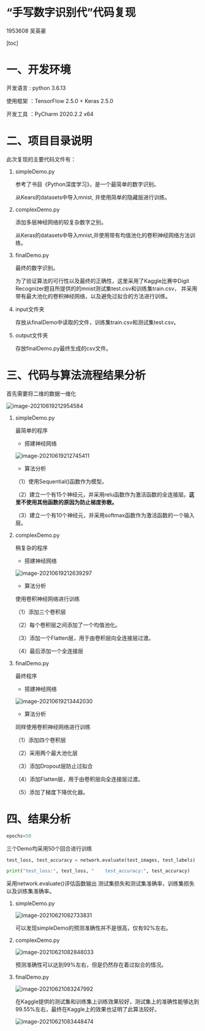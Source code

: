 # “手写数字识别代”代码复现
1953608 吴英豪

[toc]

#  一、开发环境

开发语言 :  python 3.6.13

使用框架 ：TensorFlow 2.5.0  + Keras 2.5.0

开发工具 ：PyCharm 2020.2.2 x64

#  二、项目目录说明

此次复现的主要代码文件有：

1. simpleDemo.py

   参考了书目《Python深度学习》，是一个最简单的数字识别。

   从Kears的datasets中导入mnist, 并使用简单的隐藏层进行训练。

2. complexDemo.py

   添加多层神经网络的较复杂数字之别。

   从Keras的datasets中导入mnist,并使用带有均值池化的卷积神经网络方法训练。

3. finalDemo.py

   最终的数字识别。

   为了验证算法的可行性以及最终的正确性，这里采用了Kaggle比赛中Digit Recognizer题目所提供的的mnist测试集test.csv和训练集train.csv， 并采用带有最大池化的卷积神经网络，以及避免过拟合的方法进行训练。

4. input文件夹

   存放从finalDemo中读取的文件，训练集train.csv和测试集test.csv。

5. output文件夹

   存放finalDemo.py最终生成的csv文件。

# 三、代码与算法流程结果分析

首先需要将二维的数据一维化

![image-20210619212954584](C:\Users\吴英豪\AppData\Roaming\Typora\typora-user-images\image-20210619212954584.png)

1. simpleDemo.py      

   最简单的程序

   - 搭建神经网络

   ![image-20210619212745411](C:\Users\吴英豪\AppData\Roaming\Typora\typora-user-images\image-20210619212745411.png)

   - 算法分析

   （1）使用Sequential()函数作为模型。

   （2）建立一个有15个神经元，并采用relu函数作为激活函数的全连接层。**这里不使用其他函数的原因为防止梯度弥散。**

   （3）建立一个有10个神经元，并采用softmax函数作为激活函数的一个输入层。

2. complexDemo.py

   稍复杂的程序

   - 搭建神经网络

   ![image-20210619212639297](C:\Users\吴英豪\AppData\Roaming\Typora\typora-user-images\image-20210619212639297.png)

   - 算法分析

   使用卷积神经网络进行训练

   （1）添加三个卷积层

   （2）每个卷积层之间添加了一个均值池化。

   （3）添加一个Flatten层，用于由卷积层向全连接层过渡。

   （4）最后添加一个全连接层

3. finalDemo.py

   最终程序

   - 搭建神经网络

   ![image-20210619213442030](C:\Users\吴英豪\AppData\Roaming\Typora\typora-user-images\image-20210619213442030.png)

   - 算法分析

   同样使用卷积神经网络进行训练

   （1）添加四个卷积层

   （2）采用两个最大池化层

   （3）添加Dropout层防止过拟合

   （4）添加Flatten层，用于由卷积层向全连接层过渡。

   （5）添加了梯度下降优化器。

# 四、结果分析

```python
epochs=50
```

三个Demo均采用50个回合进行训练

 ```python
test_loss, test_accuracy = network.evaluate(test_images, test_labels)

print("test_loss:", test_loss, "    test_accuracy:", test_accuracy)
 ```

采用network.evaluate()评估函数输出  测试集损失和测试集准确率，训练集损失以及训练集准确率。

1. simpleDemo.py

   ![image-20210621082733831](C:\Users\吴英豪\AppData\Roaming\Typora\typora-user-images\image-20210621082733831.png)

   可以发现simpleDemo的预测准确性并不是很高，仅有92%左右。

2. complexDemo.py

   ![image-20210621082848033](C:\Users\吴英豪\AppData\Roaming\Typora\typora-user-images\image-20210621082848033.png)

   预测准确性可以达到99%左右，但是仍然存在着过拟合的情况。

3. finalDemo.py

   ![image-20210621083247992](C:\Users\吴英豪\AppData\Roaming\Typora\typora-user-images\image-20210621083247992.png)

   在Kaggle提供的测试集和训练集上训练效果较好，测试集上的准确性能够达到99.55%左右，最终在Kaggle上的效果也证明了此算法较好。

   ![image-20210621083448474](C:\Users\吴英豪\AppData\Roaming\Typora\typora-user-images\image-20210621083448474.png)